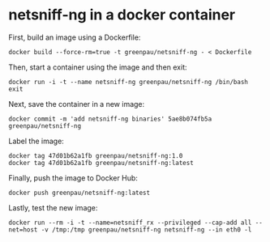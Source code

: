 # netsniff-ng in a docker container

First, build an image using a Dockerfile:

```
docker build --force-rm=true -t greenpau/netsniff-ng - < Dockerfile
```

Then, start a container using the image and then exit:

```
docker run -i -t --name netsniff-ng greenpau/netsniff-ng /bin/bash
exit
```

Next, save the container in a new image:

```
docker commit -m 'add netsniff-ng binaries' 5ae8b074fb5a greenpau/netsniff-ng
```

Label the image:

```
docker tag 47d01b62a1fb greenpau/netsniff-ng:1.0
docker tag 47d01b62a1fb greenpau/netsniff-ng:latest
```

Finally, push the image to Docker Hub:

``` 
docker push greenpau/netsniff-ng:latest
```

Lastly, test the new image:

```
docker run --rm -i -t --name=netsniff_rx --privileged --cap-add all --net=host -v /tmp:/tmp greenpau/netsniff-ng netsniff-ng --in eth0 -l
```
